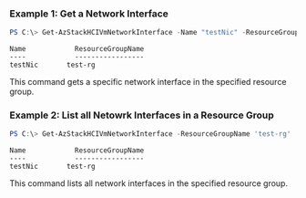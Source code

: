 ### Example 1:  Get a Network Interface
```powershell
PS C:\> Get-AzStackHCIVmNetworkInterface -Name "testNic" -ResourceGroupName "test-rg" 
```
```output
Name            ResourceGroupName
----            -----------------
testNic       test-rg
```

This command gets a specific network interface in the specified resource group. 

### Example 2: List all Netowrk Interfaces in a Resource Group  
```powershell
PS C:\> Get-AzStackHCIVmNetworkInterface -ResourceGroupName 'test-rg'
```
```output
Name            ResourceGroupName
----            -----------------
testNic       test-rg
```
This command lists all network interfaces in the specified resource group. 

